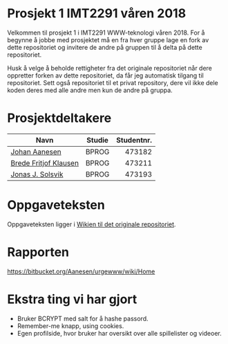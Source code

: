 # Prosjekt 1 IMT2291 våren 2018 #
Velkommen til prosjekt 1 i IMT2291 WWW-teknologi våren 2018. For å begynne å jobbe med prosjektet må en fra hver gruppe lage en fork av dette repositoriet og invitere de andre på gruppen til å delta på dette repositoriet.

Husk å velge å beholde rettigheter fra det originale repositoriet når dere oppretter forken av dette repositoriet, da får jeg automatisk tilgang til repositoriet. Sett også repositoriet til et privat repository, dere vil ikke dele koden deres med alle andre men kun de andre på gruppa.

# Prosjektdeltakere #
| Navn                | Studie | Studentnr. |
| --------------------|:------:|-----------:|
| [Johan Aanesen](https://bitbucket.org/Aanesen/)        | BPROG | 473182 |
| [Brede Fritjof Klausen](https://bitbucket.org/Brede_F_Klausen/) | BPROG  | 473211 |
| [Jonas J. Solsvik](https://bitbucket.org/Arxcis/)      | BPROG | 473193 |


# Oppgaveteksten # 
Oppgaveteksten ligger i [Wikien til det originale repositoriet](https://bitbucket.org/okolloen/imt2291-project1-spring2018/wiki/).

# Rapporten #
https://bitbucket.org/Aanesen/urgewww/wiki/Home

# Ekstra ting vi har gjort
* Bruker BCRYPT med salt for å hashe passord.
* Remember-me knapp, using cookies.
* Egen profilside, hvor bruker har oversikt over alle spillelister og videoer. 